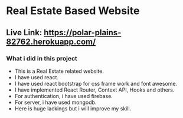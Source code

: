 # Real Estate Based Website

## Live Link: https://polar-plains-82762.herokuapp.com/

### What i did in this project

- This is a Real Estate related website.
- I have used react.
- I have used react bootstrap for css frame work and font awesome.
- I have implemented React Router, Context API, Hooks and others.
- For authentication, i have used firebase.
- For server, i have used mongodb.
- Here is huge lackings but i will improve my skill.
